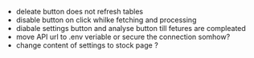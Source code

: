 * deleate button does not refresh tables
* disable button on click whilke fetching and processing
* diabale settings button and analyse button till fetures are compleated
* move API url to .env veriable or secure the connection somhow?
* change content of settings to stock page ?
